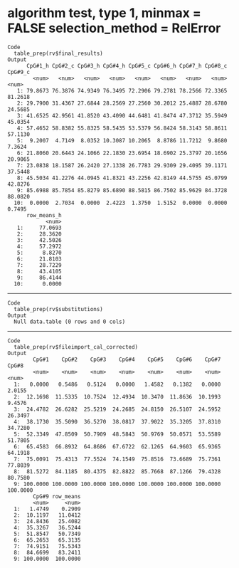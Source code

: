 # algorithm test, type 1, minmax = FALSE selection_method = RelError

    Code
      table_prep(rv$final_results)
    Output
          CpG#1_h CpG#2_c CpG#3_h CpG#4_h CpG#5_c CpG#6_h CpG#7_h CpG#8_c CpG#9_c
            <num>   <num>   <num>   <num>   <num>   <num>   <num>   <num>   <num>
       1: 79.8673 76.3876 74.9349 76.3495 72.2906 79.2781 78.2566 72.3365 81.2618
       2: 29.7900 31.4367 27.6844 28.2569 27.2560 30.2012 25.4887 28.6780 24.5685
       3: 41.6525 42.9561 41.8520 43.4090 44.6481 41.8474 47.3712 35.5949 45.0354
       4: 57.4652 58.8382 55.8325 58.5435 53.5379 56.8424 58.3143 58.8611 57.1130
       5:  9.2007  4.7149  8.0352 10.3087 10.2065  8.8786 11.7212  9.8680  7.3624
       6: 21.8060 20.6443 24.1066 22.1830 23.6954 18.6902 25.3797 20.1656 20.9065
       7: 23.0838 18.1587 26.2420 27.1338 26.7783 29.9309 29.4095 39.1171 37.5448
       8: 45.5034 41.2276 44.0945 41.8321 43.2256 42.8149 44.5755 45.0799 42.8276
       9: 85.6988 85.7854 85.8279 85.6890 88.5815 86.7502 85.9629 84.3728 88.0820
      10:  0.0000  2.7034  0.0000  2.4223  1.3750  1.5152  0.0000  0.0000  0.7495
          row_means_h
                <num>
       1:     77.0693
       2:     28.3620
       3:     42.5026
       4:     57.2972
       5:      8.8270
       6:     21.8103
       7:     28.7229
       8:     43.4105
       9:     86.4144
      10:      0.0000

---

    Code
      table_prep(rv$substitutions)
    Output
      Null data.table (0 rows and 0 cols)

---

    Code
      table_prep(rv$fileimport_cal_corrected)
    Output
            CpG#1    CpG#2    CpG#3    CpG#4    CpG#5    CpG#6    CpG#7    CpG#8
            <num>    <num>    <num>    <num>    <num>    <num>    <num>    <num>
      1:   0.0000   0.5486   0.5124   0.0000   1.4582   0.1382   0.0000   2.0155
      2:  12.1698  11.5335  10.7524  12.4934  10.3470  11.8636  10.1993   9.4576
      3:  24.4782  26.6282  25.5219  24.2685  24.8150  26.5107  24.5952  26.3497
      4:  38.1730  35.5090  36.5270  38.0817  37.9022  35.3205  37.8310  34.7280
      5:  52.3349  47.8509  50.7909  48.5843  50.9769  50.0571  53.5589  51.7805
      6:  65.4583  66.8932  64.8686  67.6722  62.1265  64.9603  65.9365  64.1918
      7:  75.0091  75.4313  77.5524  74.1549  75.8516  73.6689  75.7361  77.8039
      8:  81.5272  84.1185  80.4375  82.8822  85.7668  87.1266  79.4328  80.7580
      9: 100.0000 100.0000 100.0000 100.0000 100.0000 100.0000 100.0000 100.0000
            CpG#9 row_means
            <num>     <num>
      1:   1.4749    0.2909
      2:  10.1197   11.0412
      3:  24.8436   25.4082
      4:  35.3267   36.5244
      5:  51.8547   50.7349
      6:  65.2653   65.3135
      7:  74.9151   75.5343
      8:  84.6699   83.2411
      9: 100.0000  100.0000

